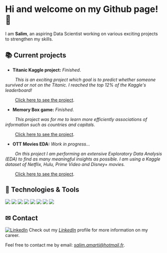 # Hi and welcome on my Github page! 👋

I am **Salim**, an aspiring Data Scientist working on various exciting projects to strengthen my skills.

## &#128218; Current projects

- **Titanic Kaggle project:** *Finished*.

&nbsp;&nbsp;&nbsp;&nbsp;&nbsp;&nbsp;&nbsp;&nbsp;*This is an exciting project which goal is to predict whether someone survived or not on the Titanic. I reached the top 12% of the Kaggle's leaderboard!*

&nbsp;&nbsp;&nbsp;&nbsp;&nbsp;&nbsp;&nbsp;&nbsp;[Click here to see the project](https://github.com/SalimAmarti/Titanic_Project).

- **Memory Box game:** *Finished*.

&nbsp;&nbsp;&nbsp;&nbsp;&nbsp;&nbsp;&nbsp;&nbsp;*This project was for me to learn more efficiently associations of information such as countries and capitals.*

&nbsp;&nbsp;&nbsp;&nbsp;&nbsp;&nbsp;&nbsp;&nbsp;[Click here to see the project](https://github.com/SalimAmarti/Memory-Box).

- **OTT Movies EDA:** *Work in progress...*

&nbsp;&nbsp;&nbsp;&nbsp;&nbsp;&nbsp;&nbsp;&nbsp;*On this project I am performing an extensive Exploratory Data Analysis (EDA) to find as many meaningful insights as possible. I am using a Kaggle dataset of Netflix, Hulu, Prime Video and Disney+ movies.*

&nbsp;&nbsp;&nbsp;&nbsp;&nbsp;&nbsp;&nbsp;&nbsp;[Click here to see the project](https://github.com/SalimAmarti/OTT_movies_Project).

## 🔧 Technologies & Tools

![](https://img.shields.io/badge/Code-Python-informational?style=flat&logo=python&logoColor=white&color=c6c90c)
![](https://img.shields.io/badge/Visualization-Power_BI-informational?style=flat&logo=power-bi&logoColor=white&color=c6c90c)
![](https://img.shields.io/badge/Visualization-Tableau-informational?style=flat&logo=tableau&logoColor=white&color=c6c90c)
![](https://img.shields.io/badge/Code-SQL-informational?style=flat&logo=mysql&logoColor=white&color=c6c90c)
![](https://img.shields.io/badge/Code-HTML-informational?style=flat&logo=html5&logoColor=white&color=c6c90c)
![](https://img.shields.io/badge/Version_control-Git-informational?style=flat&logo=git&logoColor=white&color=c6c90c)
![](https://img.shields.io/badge/Tools-Excel-informational?style=flat&logo=microsoft-excel&logoColor=white&color=c6c90c)
![](https://img.shields.io/badge/Tools-Powerpoint-informational?style=flat&logo=microsoft-powerpoint&logoColor=white&color=c6c90c)

## &#9993; Contact

[![LinkedIn][3.2]][3] Check out my [*LinkedIn*](https://www.linkedin.com/in/salimamarti/) profile for more information on my career.

Feel free to contact me by email: *salim.amarti@hotmail.fr*.

[3.2]: https://raw.githubusercontent.com/MartinHeinz/MartinHeinz/master/linkedin-3-16.png (LinkedIn icon without padding)
[3]: https://www.linkedin.com/in/salimamarti/
